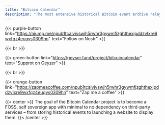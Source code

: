 ```yaml
---
title: "Bitcoin Calendar"
description: "The most extensive historical Bitcoin event archive relaying every Bitcoin milestone to Nostr"
---
```


{{< purple-button link="https://njump.me/npub1tcalvjvswjh5rwhr3gywmfjzghthexjpddzvlxre9wxfqz4euqys0309hn" text="Follow on Nostr" >}}

{{< br >}}

{{< green-button link="https://geyser.fund/project/bitcoincalendar" text="Supprot on Geyzer" >}}

{{< br >}}

{{< orange-button link="https://zapmeacoffee.com/npub1tcalvjvswjh5rwhr3gywmfjzghthexjpddzvlxre9wxfqz4euqys0309hn" text="Zap me a coffee" >}}

{{< center >}}
The goal of the Bitcoin Calendar project is to become a FOSS, self sovereign app with minimal to no dependency on third-party services – from storing historical events to launching a website to display them.
{{< /center >}}
